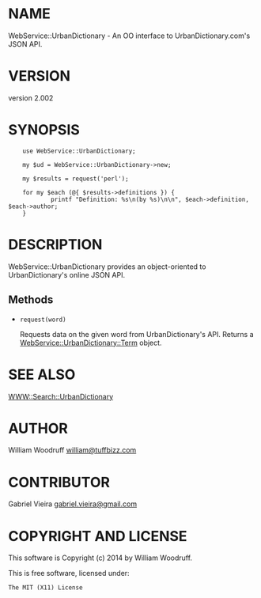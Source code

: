 # NAME

WebService::UrbanDictionary - An OO interface to UrbanDictionary.com's JSON API.

# VERSION

version 2.002

# SYNOPSIS

        use WebService::UrbanDictionary;

        my $ud = WebService::UrbanDictionary->new;

        my $results = request('perl'); 

        for my $each (@{ $results->definitions }) {
                printf "Definition: %s\n(by %s)\n\n", $each->definition, $each->author;
        }

# DESCRIPTION

WebService::UrbanDictionary provides an object-oriented to UrbanDictionary's online JSON API.

## Methods

- `request(word)`

    Requests data on the given word from UrbanDictionary's API.
    Returns a [WebService::UrbanDictionary::Term](https://metacpan.org/pod/WebService::UrbanDictionary::Term) object.

# SEE ALSO

[WWW::Search::UrbanDictionary](https://metacpan.org/pod/WWW::Search::UrbanDictionary)

# AUTHOR

William Woodruff <william@tuffbizz.com>

# CONTRIBUTOR

Gabriel Vieira <gabriel.vieira@gmail.com>

# COPYRIGHT AND LICENSE

This software is Copyright (c) 2014 by William Woodruff.

This is free software, licensed under:

    The MIT (X11) License
